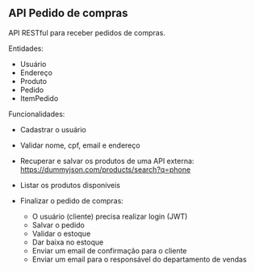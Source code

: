 ## API Pedido de compras

API RESTful para receber pedidos de compras.

Entidades:
- Usuário
- Endereço
- Produto
- Pedido
- ItemPedido

Funcionalidades:
- Cadastrar o usuário
- Validar nome, cpf, email e endereço
- Recuperar e salvar os produtos de uma API externa: https://dummyjson.com/products/search?q=phone
- Listar os produtos disponíveis

- Finalizar o pedido de compras: 
  - O usuário (cliente) precisa realizar login (JWT)
  - Salvar o pedido
  - Validar o estoque
  - Dar baixa no estoque
  - Enviar um email de confirmação para o cliente
  - Enviar um email para o responsável do departamento de vendas